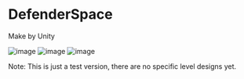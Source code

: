 # DefenderSpace
Make by Unity

![image](https://github.com/user-attachments/assets/1481e127-b786-47b7-a9c1-0ef149a34b30)
![image](https://github.com/user-attachments/assets/fb27c025-283f-46bb-83f3-927feab36e93)
![image](https://github.com/user-attachments/assets/694cb46a-d58b-4aab-a181-8847a9de8781)

Note: This is just a test version, there are no specific level designs yet.
